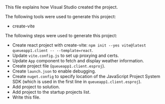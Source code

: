 This file explains how Visual Studio created the project.

The following tools were used to generate this project:
- create-vite

The following steps were used to generate this project:
- Create react project with create-vite: `npm init --yes vite@latest queueapp1.client -- --template=react`.
- Update `vite.config.js` to set up proxying and certs.
- Update `App` component to fetch and display weather information.
- Create project file (`queueapp1.client.esproj`).
- Create `launch.json` to enable debugging.
- Create `nuget.config` to specify location of the JavaScript Project System SDK (which is used in the first line in `queueapp1.client.esproj`).
- Add project to solution.
- Add project to the startup projects list.
- Write this file.
